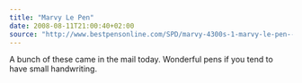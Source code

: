 ```yaml
---
title: "Marvy Le Pen"
date: 2008-08-11T21:00:40+02:00
source: "http://www.bestpensonline.com/SPD/marvy-4300s-1-marvy-le-pen--0-3mm--black--5190000-1138318094.jsp"
---
```


A bunch of these came in the mail today. Wonderful pens if you tend to have small handwriting.
